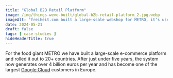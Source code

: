 ```yaml
---
title: "Global B2B Retail Platform"
image: /img/things-weve-built/global-b2b-retail-platform_2.jpg.webp
imageAlt: "freiheit.com built a large-scale webshop for METRO, it’s used in over 20 countries and generates turnover of over 4 billion euros. "
date: 2024-05-21
draft: false
tags: [ case-studies ]
hideHeaderTitle: true
---
```


For the food giant METRO we have built a large-scale e-commerce platform and rolled it out to 20+ countries. After just under five years, the system now generates over 4 billion euros per year and has become one of the largest [Google Cloud](https://cloud.google.com/customers/metro) customers in Europe.